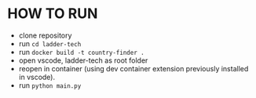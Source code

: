 # HOW TO RUN
* clone repository
* run `cd ladder-tech`
* run `docker build -t country-finder .`
* open vscode, ladder-tech as root folder
* reopen in container (using dev container extension previously installed in vscode).
* run `python main.py`
